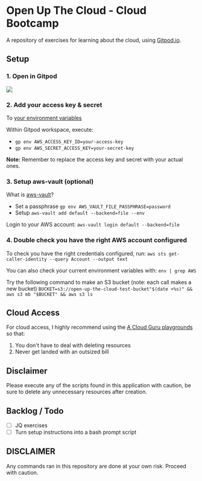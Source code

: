 
# Open Up The Cloud - Cloud Bootcamp

A repository of exercises for learning about the cloud, using [Gitpod.io](https://gitpod.io/).

## Setup 

### 1. Open in Gitpod

<a href="https://gitpod.io/#https://github.com/openupthecloud/cloud-bootcamp"><img src="https://gitpod.io/button/open-in-gitpod.svg"/></a>

### 2. Add your access key & secret

To [your environment variables](https://www.gitpod.io/docs/environment-variables)

Within Gitpod workspace, execute: 

* `gp env AWS_ACCESS_KEY_ID=your-access-key`
* `gp env AWS_SECRET_ACCESS_KEY=your-secret-key`

**Note:** Remember to replace the access key and secret with your actual ones. 

### 3. Setup aws-vault (optional)

What is [aws-vault](https://github.com/99designs/aws-vault)? 

* Set a passphrase `gp env AWS_VAULT_FILE_PASSPHRASE=password`
* Setup `aws-vault add default --backend=file --env`

Login to your AWS account: `aws-vault login default --backend=file`

### 4. Double check you have the right AWS account configured

To check you have the right credentials configured, run: `aws sts get-caller-identity --query Account --output text`

You can also check your current environment variables with: `env | grep AWS`

Try the following command to make an S3 bucket (note: each call makes a new bucket) `BUCKET=s3://open-up-the-cloud-test-bucket"$(date +%s)" && aws s3 mb "$BUCKET" && aws s3 ls` 

## Cloud Access

For cloud access, I highly recommend using the [A Cloud Guru playgrounds](https://acloudguru.com/platform/cloud-sandbox-playgrounds) so that: 

1. You don't have to deal with deleting resources
2. Never get landed with an outsized bill

## Disclaimer

Please execute any of the scripts found in this application with caution, be sure to delete any unnecessary resources after creation. 

## Backlog / Todo

- [ ] JQ exercises
- [ ] Turn setup instructions into a bash prompt script

## DISCLAIMER

Any commands ran in this repository are done at your own risk. Proceed with caution. 
